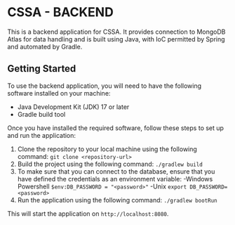 # CSSA - BACKEND

This is a backend application for CSSA. It provides connection to MongoDB Atlas for data handling and is built using Java, with IoC permitted by Spring and automated by Gradle.

## Getting Started

To use the backend application, you will need to have the following software installed on your machine:

- Java Development Kit (JDK) 17 or later
- Gradle build tool

Once you have installed the required software, follow these steps to set up and run the application:

1. Clone the repository to your local machine using the following command:
   `git clone <repository-url>`
2. Build the project using the following command:
   `./gradlew build`
3. To make sure that you can connect to the database, ensure that you have defined the credentials as an environment variable:
   -Windows Powershell
   `$env:DB_PASSWORD = "<password>"`
   -Unix
   `export DB_PASSWORD=<password>`
4. Run the application using the following command:
   `./gradlew bootRun`

This will start the application on `http://localhost:8080`.
